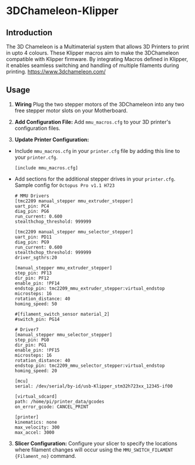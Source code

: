 # 3DChameleon-Klipper

## Introduction
The 3D Chameleon is a Multimaterial system that allows 3D Printers to print in upto 4 colours. These Klipper macros aim to make the 3DChameleon compatible with Klipper firmware. By integrating Macros defined in Klipper, it enables seamless switching and handling of multiple filaments during printing.
https://www.3dchameleon.com/

## Usage
1. **Wiring**
  Plug the two stepper motors of the 3DChameleon into any two free stepper motor slots on your Motherboard. 
  
1. **Add Configuration File:**
   Add `mmu_macros.cfg` to your 3D printer's configuration files.

2. **Update Printer Configuration:**
  - Include `mmu_macros.cfg` in your `printer.cfg` file by adding this line to your `printer.cfg`.
      ```
      [include mmu_macros.cfg]
      ```
  - Add sections for the additional stepper drives in your `printer.cfg`.
      Sample config for `Octopus Pro v1.1 H723`
      ```
      # MMU Drivers
      [tmc2209 manual_stepper mmu_extruder_stepper]
      uart_pin: PC4
      diag_pin: PG6
      run_current: 0.600
      stealthchop_threshold: 999999
      
      [tmc2209 manual_stepper mmu_selector_stepper]
      uart_pin: PD11
      diag_pin: PG9
      run_current: 0.600
      stealthchop_threshold: 999999
      driver_sgthrs:20
  
      [manual_stepper mmu_extruder_stepper]
      step_pin: PF13
      dir_pin: PF12
      enable_pin: !PF14
      endstop_pin: tmc2209_mmu_extruder_stepper:virtual_endstop
      microsteps: 16
      rotation_distance: 40
      homing_speed: 50
      
      #[filament_switch_sensor material_2]
      #switch_pin: PG14
      
      # Driver7
      [manual_stepper mmu_selector_stepper]
      step_pin: PG0
      dir_pin: PG1
      enable_pin: !PF15
      microsteps: 16
      rotation_distance: 40
      endstop_pin: tmc2209_mmu_selector_stepper:virtual_endstop
      homing_speed: 20
  
      [mcu]
      serial: /dev/serial/by-id/usb-Klipper_stm32h723xx_12345-if00
      
      [virtual_sdcard]
      path: /home/pi/printer_data/gcodes
      on_error_gcode: CANCEL_PRINT
      
      [printer]
      kinematics: none
      max_velocity: 300
      max_accel: 3000
      ```
3. **Slicer Configuration:**
   Configure your slicer to specify the locations where filament changes will occur using the `MMU_SWITCH_FILAMENT {Filament_no}` command.
